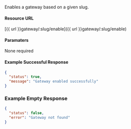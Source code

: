 <!--
@title Enable gateway
@author Moltin Ltd
@description Returns a gateway of the given slug

@sidebar 1
@family Gateway
@rate No
@auth Yes
@format JSON
@http GET
@version beta
-->
Enables a gateway based on a given slug.


#### Resource URL
[{{ url }}gateway/:slug/enable]({{ url }}gateway/:slug/enable)


#### Paramaters
None required

<!--code-->
#### Example Successful Response
``` json
{
  "status": true,
  "message": "Gateway enabled successfully"
}
```


### Example Empty Response
``` json
{
  "status": false,
  "error": "Gateway not found"
}
```
<!--/code-->
